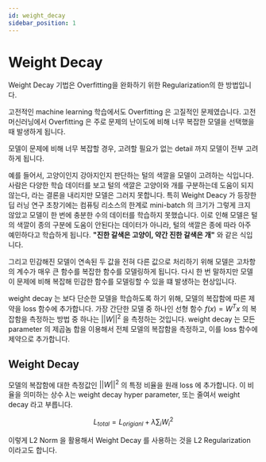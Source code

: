 ```yaml
---
id: weight_decay
sidebar_position: 1
---
```

# Weight Decay

Weight Decay 기법은 Overfitting을 완화하기 위한 Regularization의 한 방법입니다. 

고전적인 machine learning 학습에서도 Overfitting 은 고질적인 문제였습니다. 고전 머신러닝에서 Overfitting 은 주로 문제의 난이도에 비해 너무 복잡한 모델을 선택했을 때 발생하게 됩니다.

모델이 문제에 비해 너무 복잡할 경우, 고려할 필요가 없는 detail 까지 모델이 전부 고려하게 됩니다. 

예를 들어서, 고양이인지 강아지인지 판단하는 털의 색깔을 모델이 고려하는 식입니다. 사람은 다양한 학습 데이터를 보고 털의 색깔은 고양이와 개를 구분하는데 도움이 되지 않는다, 라는 결론을 내리지만 모델은 그러지 못합니다. 특히 Weight Deacy 가 등장한 딥 러닝 연구 초창기에는 컴퓨팅 리소스의 한계로 mini-batch 의 크기가 그렇게 크지 않았고 모델이 한 번에 충분한 수의 데이터를 학습하지 못했습니다. 이로 인해 모델은 털의 색깔이 종의 구분에 도움이 안된다는 데이터가 아니라, 털의 색깔은 종에 따라 아주 예민하다고 학습하게 됩니다. **"진한 갈색은 고양이, 약간 진한 갈색은 개"** 와 같은 식입니다. 

그리고 민감해진 모델이 연속된 두 값을 전혀 다른 값으로 처리하기 위해 모델은 고차항의 계수가 매우 큰 함수를 복잡한 함수를 모델링하게 됩니다. 다시 한 번 말하지만 모델이 문제에 비해 복잡해 민감한 함수를 모델링할 수 있을 떄 발생하는 현상입니다.

weight decay 는 보다 단순한 모델을 학습하도록 하기 위해, 모델의 복잡함에 따른 제약을 loss 함수에 추가합니다. 가장 간단한 모델 중 하나인 선형 함수 $f(x) = W^T x$ 의 복잡함을 측정하는 방법 중 하나는 $||W||^2$ 을 측정하는 것입니다. weight decay 는 모든 parameter 의 제곱놈 합을 이용해서 전체 모델의 복잡함을 측정하고, 이를 loss 함수에 제약으로 추가합니다.

## Weight Decay

모델의 복잡함에 대한 측정값인 $||W||^2$ 의 특정 비율을 원래 loss 에 추가합니다. 이 비율을 의미하는 상수 $\lambda$는 weight decay hyper parameter, 또는 줄여서 weight decay 라고 부릅니다.

$$
L_{total} = L_{origianl} + \lambda \sum_{i} {W_i^2}
$$

이렇게 L2 Norm 을 활용해서 Weight Decay 를 사용하는 것을 L2 Regularization 이라고도 합니다.